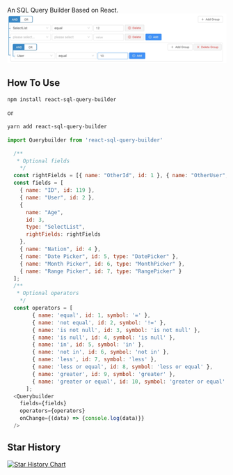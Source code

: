 An SQL Query Builder Based on React.
![example](/assets/img/tree.jpg)
## How To Use

```bash
npm install react-sql-query-builder
```
or
```bash
yarn add react-sql-query-builder
```

```js
import Querybuilder from 'react-sql-query-builder'
```

```js
  /**
   * Optional fields
    */
  const rightFields = [{ name: "OtherId", id: 1 }, { name: "OtherUser", id: 2 }];
  const fields = [
    { name: "ID", id: 119 },
    { name: "User", id: 2 },
    {
      name: "Age",
      id: 3,
      type: "SelectList",
      rightFields: rightFields
    },
    { name: "Nation", id: 4 },
    { name: "Date Picker", id: 5, type: "DatePicker" },
    { name: "Month Picker", id: 6, type: "MonthPicker" },
    { name: "Range Picker", id: 7, type: "RangePicker" }
  ];
  /**
   * Optional operators
    */
  const operators = [
        { name: 'equal', id: 1, symbol: '=' },
        { name: 'not equal', id: 2, symbol: '!=' },
        { name: 'is not null', id: 3, symbol: 'is not null' },
        { name: 'is null', id: 4, symbol: 'is null' },
        { name: 'in', id: 5, symbol: 'in' },
        { name: 'not in', id: 6, symbol: 'not in' },
        { name: 'less', id: 7, symbol: 'less' },
        { name: 'less or equal', id: 8, symbol: 'less or equal' },
        { name: 'greater', id: 9, symbol: 'greater' },
        { name: 'greater or equal', id: 10, symbol: 'greater or equal' }
      ];
  <Querybuilder 
    fields={fields} 
    operators={operators} 
    onChange={(data) => {console.log(data)}} 
  />
```
## Star History

[![Star History Chart](https://api.star-history.com/svg?repos=fridaymeng/react-sql-query-builder&type=Date)](https://star-history.com/#fridaymeng/react-sql-query-builder&Date)


